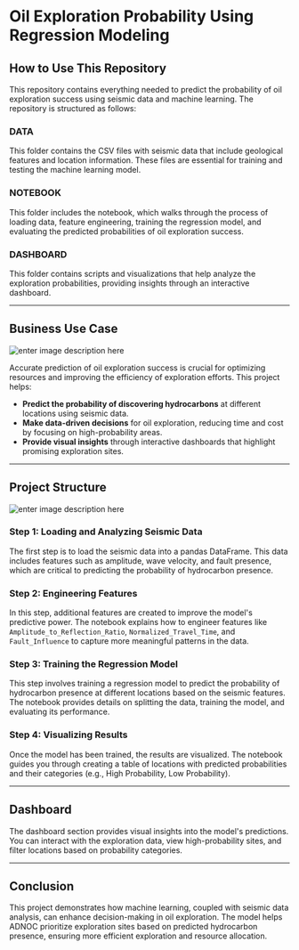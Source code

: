 # Oil Exploration Probability Using Regression Modeling

## How to Use This Repository

This repository contains everything needed to predict the probability of oil exploration success using seismic data and machine learning. The repository is structured as follows:

### DATA

This folder contains the CSV files with seismic data that include geological features and location information. These files are essential for training and testing the machine learning model.

### NOTEBOOK

This folder includes the notebook, which walks through the process of loading data, feature engineering, training the regression model, and evaluating the predicted probabilities of oil exploration success.

### DASHBOARD

This folder contains scripts and visualizations that help analyze the exploration probabilities, providing insights through an interactive dashboard.

----------

## Business Use Case

![enter image description here](https://i.pinimg.com/736x/60/60/f2/6060f272a12cc311bc7dfe6d13a19caa.jpg)

Accurate prediction of oil exploration success is crucial for optimizing resources and improving the efficiency of exploration efforts. This project helps:

-   **Predict the probability of discovering hydrocarbons** at different locations using seismic data.
-   **Make data-driven decisions** for oil exploration, reducing time and cost by focusing on high-probability areas.
-   **Provide visual insights** through interactive dashboards that highlight promising exploration sites.

----------

## Project Structure
![enter image description here](https://i.pinimg.com/736x/44/da/14/44da1474bff6159da1fe39c7b4eba7ca.jpg)
### Step 1: Loading and Analyzing Seismic Data

The first step is to load the seismic data into a pandas DataFrame. This data includes features such as amplitude, wave velocity, and fault presence, which are critical to predicting the probability of hydrocarbon presence.

### Step 2: Engineering Features

In this step, additional features are created to improve the model's predictive power. The notebook explains how to engineer features like `Amplitude_to_Reflection_Ratio`, `Normalized_Travel_Time`, and `Fault_Influence` to capture more meaningful patterns in the data.

### Step 3: Training the Regression Model

This step involves training a regression model to predict the probability of hydrocarbon presence at different locations based on the seismic features. The notebook provides details on splitting the data, training the model, and evaluating its performance.

### Step 4: Visualizing Results

Once the model has been trained, the results are visualized. The notebook guides you through creating a table of locations with predicted probabilities and their categories (e.g., High Probability, Low Probability).

----------

## Dashboard

The dashboard section provides visual insights into the model's predictions. You can interact with the exploration data, view high-probability sites, and filter locations based on probability categories.

----------

## Conclusion

This project demonstrates how machine learning, coupled with seismic data analysis, can enhance decision-making in oil exploration. The model helps ADNOC prioritize exploration sites based on predicted hydrocarbon presence, ensuring more efficient exploration and resource allocation.

